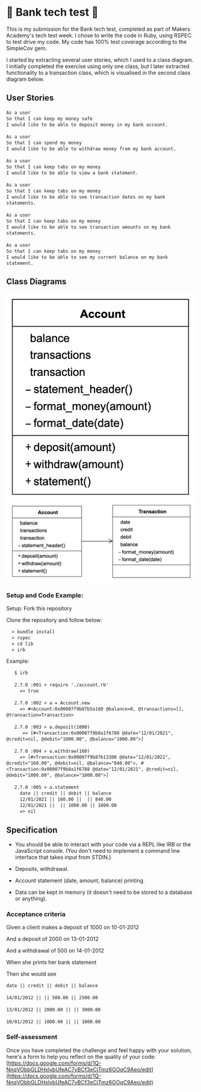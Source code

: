 # 🏦 Bank tech test 🐖

This is my submission for the Bank tech test, completed as part of Makers Academy's tech test week. I chose to write the code in Ruby, using RSPEC to test drive my code. My code has 100% test coverage according to the SimpleCov gem. 

I started by extracting several user stories, which I used to a class diagram. I initially completed the exercise using only one class, but I later extracted functionality to a transaction class, which is visualised in the second class diagram below. 

## User Stories

    As a user
    So that I can keep my money safe
    I would like to be able to deposit money in my bank account.
    
    As a user
    So that I can spend my money
    I would like to be able to withdraw money from my bank account.

    As a user
    So that I can keep tabs on my money
    I would like to be able to view a bank statement.
    
    As a user
    So that I can keep tabs on my money
    I would like to be able to see transaction dates on my bank statements.
    
    As a user
    So that I can keep tabs on my money
    I would like to be able to see transaction amounts on my bank statements.
    
    As a user
    So that I can keep tabs on my money
    I would like to be able to see my current balance on my bank statement.

## Class Diagrams
![One Class](public/BankClassDiagram.png)
![Two Classes](public/BankClassDiagram2.png)

### Setup and Code Example:
Setup:
Fork this repository 

Clone the repository and follow below:

      > bundle install
      > rspec
      > cd lib
      > irb
Example:

       $ irb

       2.7.0 :001 > require './account.rb'
         => true 

       2.7.0 :002 > a = Account.new
         => #<Account:0x00007f9b87b5a160 @balance=0, @transactions=[],  @transaction=Transaction> 

       2.7.0 :003 > a.deposit(1000)
          => [#<Transaction:0x00007f9b8a1f6788 @date="12/01/2021", @credit=nil, @debit="1000.00", @balance="1000.00">] 

       2.7.0 :004 > a.withdraw(160)
         => [#<Transaction:0x00007f9b87b13300 @date="12/01/2021", @credit="160.00", @debit=nil, @balance="840.00">, #<Transaction:0x00007f9b8a1f6788 @date="12/01/2021", @credit=nil, @debit="1000.00", @balance="1000.00">] 

       2.7.0 :005 > a.statement
         date || credit || debit || balance
         12/01/2021 || 160.00 ||  || 840.00
         12/01/2021 ||  || 1000.00 || 1000.00
         => nil 


## Specification

-   You should be able to interact with your code via a REPL like IRB or the JavaScript console. (You don't need to implement a command line interface that takes input from STDIN.)
    
-   Deposits, withdrawal.
    
-   Account statement (date, amount, balance) printing.
    
-   Data can be kept in memory (it doesn't need to be stored to a database or anything).
    

### Acceptance criteria

Given a client makes a deposit of 1000 on 10-01-2012

And a deposit of 2000 on 13-01-2012

And a withdrawal of 500 on 14-01-2012

When she prints her bank statement

Then she would see

    date || credit || debit || balance
    
    14/01/2012 || || 500.00 || 2500.00
    
    13/01/2012 || 2000.00 || || 3000.00
    
    10/01/2012 || 1000.00 || || 1000.00

### Self-assessment

Once you have completed the challenge and feel happy with your solution, here's a form to help you reflect on the quality of your code: [https://docs.google.com/forms/d/1Q-NnqVObbGLDHxlvbUfeAC7yBCf3eCjTmz6GOqC9Aeo/edit](https://docs.google.com/forms/d/1Q-NnqVObbGLDHxlvbUfeAC7yBCf3eCjTmz6GOqC9Aeo/edit)
